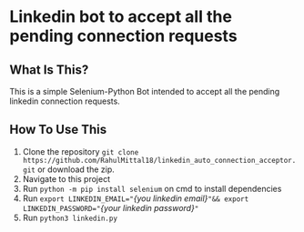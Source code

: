 Linkedin bot to accept all the pending connection requests
==============================

What Is This?
-------------

This is a simple Selenium-Python Bot intended to accept all the pending linkedin connection requests.

How To Use This
---------------

1. Clone the repository `git clone https://github.com/RahulMittal18/linkedin_auto_connection_acceptor.git` or download the zip.
2. Navigate to this project
3. Run `python -m pip install selenium` on cmd to install dependencies
4. Run `export LINKEDIN_EMAIL="`*{you linkedin email}*`"&& export LINKEDIN_PASSWORD="`*{your linkedin password}*`"`
5. Run `python3 linkedin.py`
